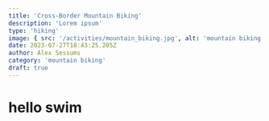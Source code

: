 ```yaml
---
title: 'Cross-Border Mountain Biking'
description: 'Lorem ipsum'
type: 'hiking'
image: { src: '/activities/mountain_biking.jpg', alt: 'mountain biking' }
date: 2023-07-27T18:43:25.205Z
author: Alex Sessums
category: 'mountain biking'
draft: true
---
```


# hello swim
